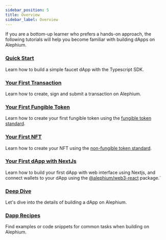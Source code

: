 ```yaml
---
sidebar_position: 5
title: Overview
sidebar_label: Overview
---
```


If you are a bottom-up learner who prefers a hands-on approach, the
following tutorials will help you become familiar with building dApps
on Alephium.

### [Quick Start](/dapps/tutorials/quick-start)

Learn how to build a simple faucet dApp with the Typescript SDK.

### [Your First Transaction](/dapps/tutorials/first-transaction)

Learn how to create, sign and submit a transaction on Alephium.

### [Your First Fungible Token](/dapps/tutorials/first-fungible-token)

Learn how to create your first fungible token using the [fungible token standard](/dapps/standards/fungible-tokens).

### [Your First NFT](/dapps/tutorials/first-nft)

Learn how to create your NFT using the [non-fungible token standard](/dapps/standards/non-fungible-tokens).

### [Your First dApp with NextJs](/dapps/tutorials/first-dapp-with-nextjs)

Learn how to build your first dApp with web interface using Nextjs,
and connect wallets to your dApp using the
[@alephium/web3-react](https://github.com/alephium/alephium-web3/tree/master/packages/web3-react)
package.`

### [Deep Dive](/dapps/tutorials/deep-dive)

Let's dive into the details of building a dApp on Alephium.

### [Dapp Recipes](/dapps/tutorials/dapp-recipes)

Find examples or code snippets for common tasks when building on Alephium.
